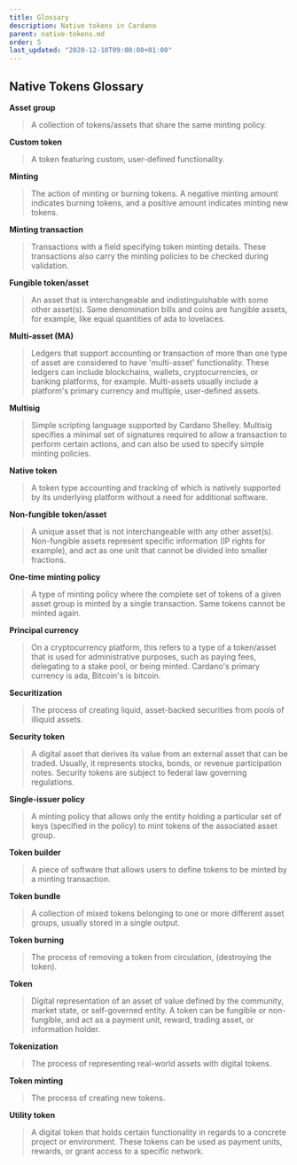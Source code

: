 ```yaml
---
title: Glossary
description: Native tokens in Cardano
parent: native-tokens.md
order: 5
last_updated: "2020-12-10T09:00:00+01:00"
---
```


## Native Tokens Glossary

**Asset group**

> A collection of tokens/assets that share the same minting policy.

**Custom token**

> A token featuring custom, user-defined functionality.

**Minting**

> The action of minting or burning tokens. A negative minting amount
> indicates burning tokens, and a positive amount indicates minting new
> tokens.

**Minting transaction**

> Transactions with a field specifying token minting details. These
> transactions also carry the minting policies to be checked during
> validation.

**Fungible token/asset**

> An asset that is interchangeable and indistinguishable with some other
> asset(s). Same denomination bills and coins are fungible assets, for
> example, like equal quantities of ada to lovelaces.

**Multi-asset (MA)**

> Ledgers that support accounting or transaction of more than one type
> of asset are considered to have \'multi-asset\' functionality. These
> ledgers can include blockchains, wallets, cryptocurrencies, or banking
> platforms, for example. Multi-assets usually include a platform\'s
> primary currency and multiple, user-defined assets.

**Multisig**

> Simple scripting language supported by Cardano Shelley. Multisig
> specifies a minimal set of signatures required to allow a transaction
> to perform certain actions, and can also be used to specify simple
> minting policies.

**Native token**

> A token type accounting and tracking of which is natively supported by
> its underlying platform without a need for additional software.

**Non-fungible token/asset**

> A unique asset that is not interchangeable with any other asset(s).
> Non-fungible assets represent specific information (IP rights for
> example), and act as one unit that cannot be divided into smaller
> fractions.

**One-time minting policy**

> A type of minting policy where the complete set of tokens of a given
> asset group is minted by a single transaction. Same tokens cannot be
> minted again.

**Principal currency**

> On a cryptocurrency platform, this refers to a type of a token/asset
> that is used for administrative purposes, such as paying fees,
> delegating to a stake pool, or being minted. Cardano's primary
> currency is ada, Bitcoin's is bitcoin.

**Securitization**

> The process of creating liquid, asset-backed securities from pools of
> illiquid assets.

**Security token**

> A digital asset that derives its value from an external asset that can
> be traded. Usually, it represents stocks, bonds, or revenue
> participation notes. Security tokens are subject to federal law
> governing regulations.

**Single-issuer policy**

> A minting policy that allows only the entity holding a particular set
> of keys (specified in the policy) to mint tokens of the associated
> asset group.

**Token builder**

> A piece of software that allows users to define tokens to be minted by
> a minting transaction.

**Token bundle**

> A collection of mixed tokens belonging to one or more different asset
> groups, usually stored in a single output.

**Token burning**

> The process of removing a token from circulation, (destroying the
> token).

**Token**

> Digital representation of an asset of value defined by the community,
> market state, or self-governed entity. A token can be fungible or
> non-fungible, and act as a payment unit, reward, trading asset, or
> information holder.

**Tokenization**

> The process of representing real-world assets with digital tokens.

**Token minting**

> The process of creating new tokens.

**Utility token**

> A digital token that holds certain functionality in regards to a
> concrete project or environment. These tokens can be used as payment
> units, rewards, or grant access to a specific network.
